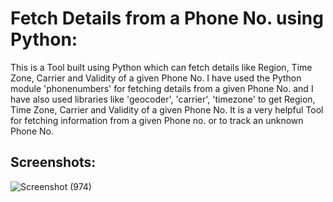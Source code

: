 
<h1>Fetch Details from a Phone No. using Python:</h1>

This is a Tool built using Python which can fetch details like Region, Time Zone, Carrier and Validity of a given Phone No. I have used the Python module 'phonenumbers' for fetching details from a given Phone No. and I have also used libraries like 
'geocoder', 'carrier', 'timezone' to get Region, Time Zone, Carrier and Validity of a given Phone No. It is a very helpful Tool
 for fetching information from a given Phone no. or to track an unknown Phone No.

<h2>Screenshots:</h2>



![Screenshot (974)](https://coderspacket.com/uploads/user_files/2023-05/Screenshot_(777)-1683987039-1763.png)

